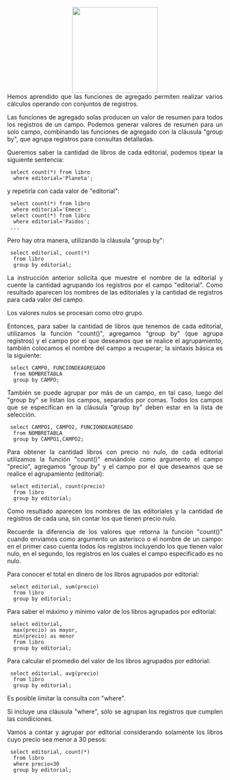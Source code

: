 <div align="justify">

<div align="center">
<img src="https://www.comunidadbaratz.com/wp-content/uploads/Sabes-cuales-son-los-libros-mas-vendidos-de-2017-a-traves-de-Internet-en-Espana.jpg" width="200px"/>
</div>
Hemos aprendido que las funciones de agregado permiten realizar varios cálculos operando con conjuntos de registros.

Las funciones de agregado solas producen un valor de resumen para todos los registros de un campo. Podemos generar valores de resumen para un solo campo, combinando las funciones de agregado con la cláusula "group by", que agrupa registros para consultas detalladas.

Queremos saber la cantidad de libros de cada editorial, podemos tipear la siguiente sentencia:

`````
 select count(*) from libro
  where editorial='Planeta';
`````

y repetirla con cada valor de "editorial":

`````
 select count(*) from libro
  where editorial='Emece';
 select count(*) from libro
  where editorial='Paidos';
 ...
 `````

Pero hay otra manera, utilizando la cláusula "group by":

`````
 select editorial, count(*)
  from libro
  group by editorial;
`````

La instrucción anterior solicita que muestre el nombre de la editorial y cuente la cantidad agrupando los registros por el campo "editorial". Como resultado aparecen los nombres de las editoriales y la cantidad de registros para cada valor del campo.

Los valores nulos se procesan como otro grupo.

Entonces, para saber la cantidad de libros que tenemos de cada editorial, utilizamos la función "count()", agregamos "group by" (que agrupa registros) y el campo por el que deseamos que se realice el agrupamiento, también colocamos el nombre del campo a recuperar; la sintaxis básica es la siguiente:

`````
 select CAMPO, FUNCIONDEAGREGADO
  from NOMBRETABLA
  group by CAMPO;
`````

También se puede agrupar por más de un campo, en tal caso, luego del "group by" se listan los campos, separados por comas. Todos los campos que se especifican en la cláusula "group by" deben estar en la lista de selección.

`````
 select CAMPO1, CAMPO2, FUNCIONDEAGREGADO
  from NOMBRETABLA
  group by CAMPO1,CAMPO2;
`````

Para obtener la cantidad libros con precio no nulo, de cada editorial utilizamos la función "count()" enviándole como argumento el campo "precio", agregamos "group by" y el campo por el que deseamos que se realice el agrupamiento (editorial):

`````
 select editorial, count(precio)
  from libro
  group by editorial;
`````  
Como resultado aparecen los nombres de las editoriales y la cantidad de registros de cada una, sin contar los que tienen precio nulo.

Recuerde la diferencia de los valores que retorna la función "count()" cuando enviamos como argumento un asterisco o el nombre de un campo: en el primer caso cuenta todos los registros incluyendo los que tienen valor nulo, en el segundo, los registros en los cuales el campo especificado es no nulo.

Para conocer el total en dinero de los libros agrupados por editorial:

`````
 select editorial, sum(precio)
  from libro
  group by editorial;
`````

Para saber el máximo y mínimo valor de los libros agrupados por editorial:

`````
 select editorial,
  max(precio) as mayor,
  min(precio) as menor
  from libro
  group by editorial;
`````

Para calcular el promedio del valor de los libros agrupados por editorial:

`````
 select editorial, avg(precio)
  from libro
  group by editorial;
`````

Es posible limitar la consulta con "where".

Si incluye una cláusula "where", sólo se agrupan los registros que cumplen las condiciones.

Vamos a contar y agrupar por editorial considerando solamente los libros cuyo precio sea menor a 30 pesos:

`````
 select editorial, count(*)
  from libro
  where precio<30
  group by editorial;
`````
</div>